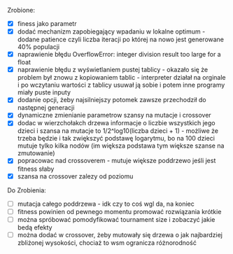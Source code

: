 Zrobione:
- [x] finess jako parametr
- [x] dodać mechanizm zapobiegający wpadaniu w lokalne optimum - dodane patience czyli liczba iteracji po której na nowo jest generowane 40% populacji
- [x] naprawienie błędu OverflowError: integer division result too large for a float
- [x] naprawienie błędu z wyświetlaniem pustej tablicy - okazało się że problem był znowu z kopiowaniem tablic - interpreter 
    działał na orginale i po wczytaniu wartości z tablicy usuwał ją sobie i potem inne programy miały puste inputy
- [x] dodanie opcji, żeby najsilniejszy potomek zawsze przechodził do następnej generacji
- [x] dynamiczne zmienianie parametrow szansy na mutacje i crossover
- [x] dodac w wierzchołakch drzewa informacje o liczbie wszystkich jego dzieci i szansa na mutacje to 1/2^log10(liczba dzieci + 1) - możliwe że trzeba będzie i tak zwiększyć podstawę logarytmu, bo na 100 dzieci mutuje tylko kilka nodów (im większa podstawa tym większe szanse na zmutowanie)
- [x] popracowac nad crossoverem - mutuje większe poddrzewo jeśli jest fitness słaby
- [x] szansa na crossover zalezy od poziomu

Do Zrobienia:
- [ ] mutacja całego poddrzewa - idk czy to coś wgl da, na koniec
- [ ] fitness powinien od pewnego momentu promować rozwiązania krótkie
- [ ] można spróbować pomodyfikować tournament size i zobaczyć jakie bedą efekty
- [ ] można dodać w crossover, żeby mutowały się drzewa o jak najbardziej zbliżonej wysokości, chociaż to wsm ogranicza różnorodność
